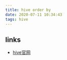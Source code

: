 ```yaml
---
title: hive order by
date: 2020-07-11 10:34:43
tags: hive
---
```




## links
- [hive官网](!https://cwiki.apache.org/confluence/display/Hive/LanguageManual+SortBy)